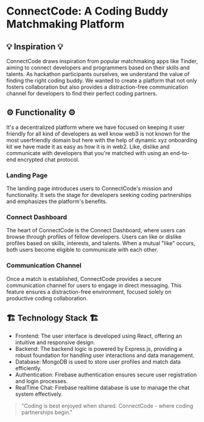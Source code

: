 # ConnectCode: A Coding Buddy Matchmaking Platform

## 💡 Inspiration 💡
ConnectCode draws inspiration from popular matchmaking apps like Tinder, aiming to connect developers and programmers based on their skills and talents. As hackathon participants ourselves, we understand the value of finding the right coding buddy. We wanted to create a platform that not only fosters collaboration but also provides a distraction-free communication channel for developers to find their perfect coding partners.

## ⚙️ Functionality ⚙️
It's a decentralized platform where we have focused on keeping it user friendly for all kind of developers as well know web3 is not known for the most userfriendly domain but here with the help of dynamic xyz onboarding kit we have made it as easy as how it is in web2.
Like, dislike and communicate with developers that you're matched with using an end-to-end encrypted chat protocol.

### Landing Page
The landing page introduces users to ConnectCode's mission and functionality. It sets the stage for developers seeking coding partnerships and emphasizes the platform's benefits.

### Connect Dashboard
The heart of ConnectCode is the Connect Dashboard, where users can browse through profiles of fellow developers. Users can like or dislike profiles based on skills, interests, and talents. When a mutual "like" occurs, both users become eligible to communicate with each other.

### Communication Channel
Once a match is established, ConnectCode provides a secure communication channel for users to engage in direct messaging. This feature ensures a distraction-free environment, focused solely on productive coding collaboration.

## 🏗️ Technology Stack 🏗️
- Frontend: The user interface is developed using React, offering an intuitive and responsive design.
- Backend: The backend logic is powered by Express.js, providing a robust foundation for handling user interactions and data management.
- Database: MongoDB is used to store user profiles and match data efficiently.
- Authentication: Firebase authentication ensures secure user registration and login processes.
- RealTime Chat: Firebase realtime database is use to manage the chat system effectively.

> "Coding is best enjoyed when shared. ConnectCode - where coding partnerships begin."
